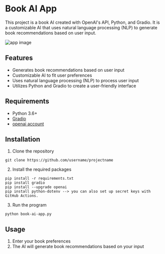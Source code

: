 # Book AI App 
This project is a book AI created with OpenAI's API, Python, and Gradio. It is a customizable AI that uses natural language processing (NLP) to generate book recommendations based on user input. 

![app image](https://cdn.myportfolio.com/09ab80af-6638-485d-9a0e-fc8b193a105a/3ebc7181-5e7e-44b9-be4e-3d3842ec53a2_rw_1920.png?h=1562d6dfb63da23c1e226fe6dfca5215)


## Features
- Generates book recommendations based on user input 
- Customizable AI to fit user preferences 
- Uses natural language processing (NLP) to process user input 
- Utilizes Python and Gradio to create a user-friendly interface 

## Requirements 
- Python 3.6+ 
- [Gradio](https://gradio.app/docs/) 
- [openai account](https://platform.openai.com/)

## Installation 
1. Clone the repository 
```
git clone https://github.com/username/projectname
```
2. Install the required packages 
```
pip install -r requirements.txt
pip install gradio
pip install --upgrade openai
pip install python-dotenv --> you can also set up secret keys with GitHub Actions. 
```
3. Run the program 
```
python book-ai-app.py
```

## Usage 
1. Enter your book preferences 
2. The AI will generate book recommendations based on your input 
